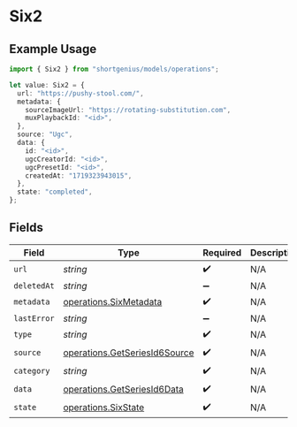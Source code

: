 # Six2

## Example Usage

```typescript
import { Six2 } from "shortgenius/models/operations";

let value: Six2 = {
  url: "https://pushy-stool.com/",
  metadata: {
    sourceImageUrl: "https://rotating-substitution.com",
    muxPlaybackId: "<id>",
  },
  source: "Ugc",
  data: {
    id: "<id>",
    ugcCreatorId: "<id>",
    ugcPresetId: "<id>",
    createdAt: "1719323943015",
  },
  state: "completed",
};
```

## Fields

| Field                                                                          | Type                                                                           | Required                                                                       | Description                                                                    |
| ------------------------------------------------------------------------------ | ------------------------------------------------------------------------------ | ------------------------------------------------------------------------------ | ------------------------------------------------------------------------------ |
| `url`                                                                          | *string*                                                                       | :heavy_check_mark:                                                             | N/A                                                                            |
| `deletedAt`                                                                    | *string*                                                                       | :heavy_minus_sign:                                                             | N/A                                                                            |
| `metadata`                                                                     | [operations.SixMetadata](../../models/operations/sixmetadata.md)               | :heavy_check_mark:                                                             | N/A                                                                            |
| `lastError`                                                                    | *string*                                                                       | :heavy_minus_sign:                                                             | N/A                                                                            |
| `type`                                                                         | *string*                                                                       | :heavy_check_mark:                                                             | N/A                                                                            |
| `source`                                                                       | [operations.GetSeriesId6Source](../../models/operations/getseriesid6source.md) | :heavy_check_mark:                                                             | N/A                                                                            |
| `category`                                                                     | *string*                                                                       | :heavy_check_mark:                                                             | N/A                                                                            |
| `data`                                                                         | [operations.GetSeriesId6Data](../../models/operations/getseriesid6data.md)     | :heavy_check_mark:                                                             | N/A                                                                            |
| `state`                                                                        | [operations.SixState](../../models/operations/sixstate.md)                     | :heavy_check_mark:                                                             | N/A                                                                            |